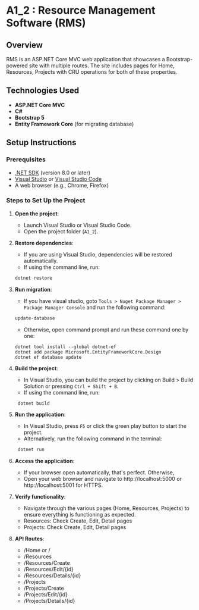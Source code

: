 # A1_2 : Resource Management Software (RMS)

## Overview
RMS is an ASP.NET Core MVC web application that showcases a Bootstrap-powered site with multiple routes. The site includes pages for 
Home, Resources, Projects with CRU operations for both of these properties.

## Technologies Used
- **ASP.NET Core MVC**
- **C#**
- **Bootstrap 5**
- **Entity Framework Core** (for migrating database)

## Setup Instructions

### Prerequisites
- [.NET SDK](https://dotnet.microsoft.com/download) (version 8.0 or later)
- [Visual Studio](https://visualstudio.microsoft.com/) or [Visual Studio Code](https://code.visualstudio.microsoft.com/)
- A web browser (e.g., Chrome, Firefox)

### Steps to Set Up the Project
1. **Open the project**:
    - Launch Visual Studio or Visual Studio Code.
    - Open the project folder (`A1_2`).

2. **Restore dependencies**:
    - If you are using Visual Studio, dependencies will be restored automatically.
    - If using the command line, run:
   ```bash
   dotnet restore
   ```

3. **Run migration**:
   - If you have visual studio, goto `Tools > Nuget Package Manager > Package Manager Console` and
run the following command:
   ```bash
   update-database
   ```
   - Otherwise, open command prompt and run these command one by one:
   ```
   dotnet tool install --global dotnet-ef
   dotnet add package Microsoft.EntityFrameworkCore.Design
   dotnet ef database update 
   ```
   
3. **Build the project**:
    - In Visual Studio, you can build the project by clicking on Build > Build Solution or pressing `Ctrl + Shift + B`.
    - If using the command line, run:
   ```bash
    dotnet build
   ```
4. **Run the application**:
    - In Visual Studio, press `F5` or click the green play button to start the project.
    - Alternatively, run the following command in the terminal:
   ```bash
    dotnet run

5. **Access the application**:
   - If your browser open automatically, that's perfect. Otherwise,
   - Open your web browser and navigate to http://localhost:5000 or http://localhost:5001 for HTTPS.

6. **Verify functionality**:
   - Navigate through the various pages (Home, Resources, Projects) to ensure everything is functioning as expected.
   - Resources: Check Create, Edit, Detail pages
   - Projects: Check Create, Edit, Detail pages
7. **API Routes**:
   - /Home or /
   - /Resources
   - /Resources/Create
   - /Resources/Edit/{id}
   - /Resources/Details/{id}
   - /Projects
   - /Projects/Create
   - /Projects/Edit/{id}
   - /Projects/Details/{id}
